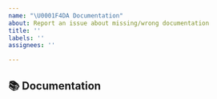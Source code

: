 ```yaml
---
name: "\U0001F4DA Documentation"
about: Report an issue about missing/wrong documentation
title: ''
labels: ''
assignees: ''

---
```


## 📚 Documentation

<!-- A clear and concise description of what content is an issue. -->
<!-- If you create new docs, consider adding them to https://github.com/pytorch/xla/blob/master/README.md#github-doc-map -->
